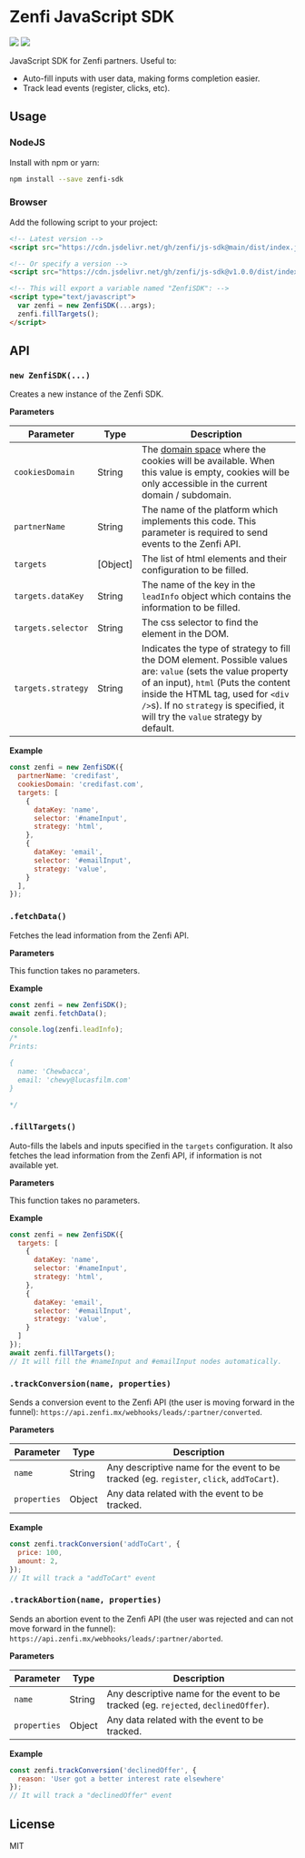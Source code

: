 # Zenfi JavaScript SDK

![](https://img.shields.io/github/workflow/status/zenfi/js-sdk/tests?style=flat)
![](https://img.shields.io/badge/license-MIT-blue?style=flat)

JavaScript SDK for Zenfi partners. Useful to:
* Auto-fill inputs with user data, making forms completion easier.
* Track lead events (register, clicks, etc).

## Usage

### NodeJS

Install with npm or yarn:

```bash
npm install --save zenfi-sdk
```

### Browser

Add the following script to your project:

```html
<!-- Latest version -->
<script src="https://cdn.jsdelivr.net/gh/zenfi/js-sdk@main/dist/index.js" type="text/javascript"></script>

<!-- Or specify a version -->
<script src="https://cdn.jsdelivr.net/gh/zenfi/js-sdk@v1.0.0/dist/index.js" type="text/javascript"></script>

<!-- This will export a variable named "ZenfiSDK": -->
<script type="text/javascript">
  var zenfi = new ZenfiSDK(...args);
  zenfi.fillTargets();
</script>
```


## API

### `new ZenfiSDK(...)`

Creates a new instance of the Zenfi SDK.

**Parameters**

| Parameter | Type | Description |
| --------- | ---- | ----------- |
|`cookiesDomain`|String|The [domain space](https://developer.mozilla.org/en-US/docs/Web/API/Document/cookie) where the cookies will be available. When this value is empty, cookies will be only accessible in the current domain / subdomain.|
|`partnerName`|String|The name of the platform which implements this code. This parameter is required to send events to the Zenfi API.|
|`targets`|[Object]|The list of html elements and their configuration to be filled.|
|`targets.dataKey`|String|The name of the key in the `leadInfo` object which contains the information to be filled.|
|`targets.selector`|String|The css selector to find the element in the DOM.|
|`targets.strategy`|String|Indicates the type of strategy to fill the DOM element. Possible values are: `value` (sets the value property of an input), `html` (Puts the content inside the HTML tag, used for `<div />`s). If no `strategy` is specified, it will try the `value` strategy by default.|


**Example**

```javascript
const zenfi = new ZenfiSDK({
  partnerName: 'credifast',
  cookiesDomain: 'credifast.com',
  targets: [
    {
      dataKey: 'name',
      selector: '#nameInput',
      strategy: 'html',
    },
    {
      dataKey: 'email',
      selector: '#emailInput',
      strategy: 'value',
    }
  ],
});
```

### `.fetchData()`

Fetches the lead information from the Zenfi API.

**Parameters**

This function takes no parameters.

**Example**

```javascript
const zenfi = new ZenfiSDK();
await zenfi.fetchData();

console.log(zenfi.leadInfo);
/*
Prints:

{
  name: 'Chewbacca',
  email: 'chewy@lucasfilm.com'
}

*/
```

### `.fillTargets()`

Auto-fills the labels and inputs specified in the `targets` configuration.
It also fetches the lead information from the Zenfi API, if information is not available yet.

**Parameters**

This function takes no parameters.

**Example**

```javascript
const zenfi = new ZenfiSDK({
  targets: [
    {
      dataKey: 'name',
      selector: '#nameInput',
      strategy: 'html',
    },
    {
      dataKey: 'email',
      selector: '#emailInput',
      strategy: 'value',
    }
  ]
});
await zenfi.fillTargets();
// It will fill the #nameInput and #emailInput nodes automatically.
```

### `.trackConversion(name, properties)`

Sends a conversion event to the Zenfi API (the user is moving forward in the funnel): `https://api.zenfi.mx/webhooks/leads/:partner/converted`.

**Parameters**

| Parameter | Type | Description |
| --------- | ---- | ----------- |
|`name`|String|Any descriptive name for the event to be tracked (eg. `register`, `click`, `addToCart`).|
|`properties`|Object|Any data related with the event to be tracked.|


**Example**

```javascript
const zenfi.trackConversion('addToCart', {
  price: 100,
  amount: 2,
});
// It will track a "addToCart" event
```

### `.trackAbortion(name, properties)`

Sends an abortion event to the Zenfi API (the user was rejected and can not move forward in the funnel): `https://api.zenfi.mx/webhooks/leads/:partner/aborted`.

**Parameters**

| Parameter | Type | Description |
| --------- | ---- | ----------- |
|`name`|String|Any descriptive name for the event to be tracked (eg. `rejected`, `declinedOffer`).|
|`properties`|Object|Any data related with the event to be tracked.|


**Example**

```javascript
const zenfi.trackConversion('declinedOffer', {
  reason: 'User got a better interest rate elsewhere'
});
// It will track a "declinedOffer" event
```


## License

MIT
